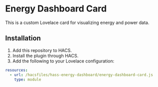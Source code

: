 # Energy Dashboard Card

This is a custom Lovelace card for visualizing energy and power data.

## Installation

1. Add this repository to HACS.
2. Install the plugin through HACS.
3. Add the following to your Lovelace configuration:

```yaml
resources:
  - url: /hacsfiles/hass-energy-dashboard/energy-dashboard-card.js
    type: module
```
